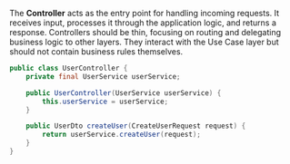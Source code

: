 The **Controller** acts as the entry point for handling incoming requests. It receives input, processes it through the application logic, and returns a response. Controllers should be thin, focusing on routing and delegating business logic to other layers. They interact with the Use Case layer but should not contain business rules themselves.

```java
public class UserController {
    private final UserService userService;

    public UserController(UserService userService) {
        this.userService = userService;
    }

    public UserDto createUser(CreateUserRequest request) {
        return userService.createUser(request);
    }
}

```